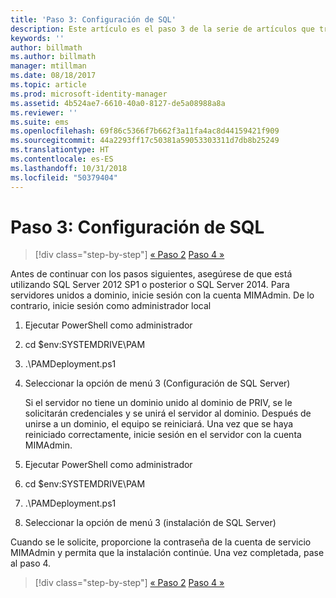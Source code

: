```yaml
---
title: 'Paso 3: Configuración de SQL'
description: Este artículo es el paso 3 de la serie de artículos que trata sobre cómo configurar Privileged Identity Manager mediante scripts y describe los pasos de configuración de SQL Server.
keywords: ''
author: billmath
ms.author: billmath
manager: mtillman
ms.date: 08/18/2017
ms.topic: article
ms.prod: microsoft-identity-manager
ms.assetid: 4b524ae7-6610-40a0-8127-de5a08988a8a
ms.reviewer: ''
ms.suite: ems
ms.openlocfilehash: 69f86c5366f7b662f3a11fa4ac8d44159421f909
ms.sourcegitcommit: 44a2293ff17c50381a59053303311d7db8b25249
ms.translationtype: HT
ms.contentlocale: es-ES
ms.lasthandoff: 10/31/2018
ms.locfileid: "50379404"
---
```

# <a name="step-3-configuring-sql"></a>Paso 3: Configuración de SQL

> [!div class="step-by-step"]
> [« Paso 2](sp1-step2-configuring-corp-domain.md)
> [Paso 4 »](sp1-step4-configuring-sharepoint.md)

Antes de continuar con los pasos siguientes, asegúrese de que está utilizando SQL Server 2012 SP1 o posterior o SQL Server 2014. Para servidores unidos a dominio, inicie sesión con la cuenta MIMAdmin. De lo contrario, inicie sesión como administrador local
1. Ejecutar PowerShell como administrador
2. cd $env:SYSTEMDRIVE\PAM
3. .\PAMDeployment.ps1
4. Seleccionar la opción de menú 3 (Configuración de SQL Server)

   Si el servidor no tiene un dominio unido al dominio de PRIV, se le solicitarán credenciales y se unirá el servidor al dominio.
   Después de unirse a un dominio, el equipo se reiniciará. Una vez que se haya reiniciado correctamente, inicie sesión en el servidor con la cuenta MIMAdmin.

5. Ejecutar PowerShell como administrador
6. cd $env:SYSTEMDRIVE\PAM
7. .\PAMDeployment.ps1
8. Seleccionar la opción de menú 3 (instalación de SQL Server)

Cuando se le solicite, proporcione la contraseña de la cuenta de servicio MIMAdmin y permita que la instalación continúe. Una vez completada, pase al paso 4.

> [!div class="step-by-step"]
> [« Paso 2](sp1-step2-configuring-corp-domain.md)
> [Paso 4 »](sp1-step4-configuring-sharepoint.md)
